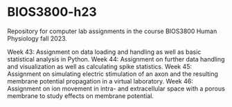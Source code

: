 # BIOS3800-h23
Repository for computer lab assignments in the course BIOS3800 Human Physiology fall 2023.

Week 43: Assignment on data loading and handling as well as basic statistical analysis in Python.
Week 44: Assignment on further data handling and visualization as well as calculating spike statistics.
Week 45: Assignment on simulating electric stimulation of an axon and the resulting membrane potential propagation in a virtual laboratory.
Week 46: Assignment on ion movement in intra- and extracellular space with a porous membrane to study effects on membrane potential.
